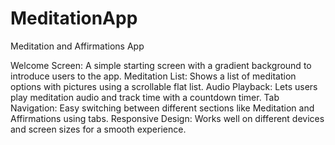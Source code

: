 # MeditationApp
Meditation and Affirmations App

Welcome Screen: A simple starting screen with a gradient background to introduce users to the app.
Meditation List: Shows a list of meditation options with pictures using a scrollable flat list.
Audio Playback: Lets users play meditation audio and track time with a countdown timer.
Tab Navigation: Easy switching between different sections like Meditation and Affirmations using tabs.
Responsive Design: Works well on different devices and screen sizes for a smooth experience.
